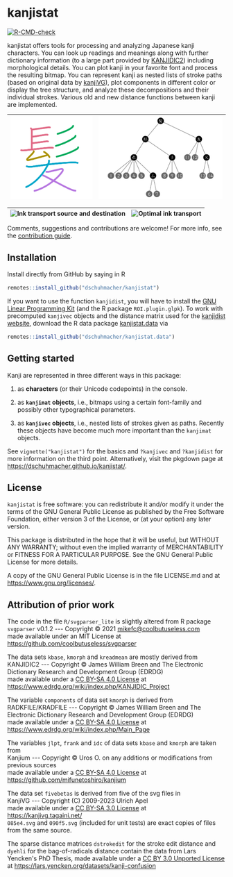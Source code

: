 # kanjistat

  <!-- badges: start -->
  [![R-CMD-check](https://github.com/dschuhmacher/kanjistat/actions/workflows/check-standard.yaml/badge.svg)](https://github.com/dschuhmacher/kanjistat/actions/workflows/check-standard.yaml)
  <!-- badges: end -->

kanjistat offers tools for processing and analyzing Japanese kanji characters. You can look up readings and meanings along with further dictionary information (to a large part provided by [KANJIDIC2](https://www.edrdg.org/wiki/index.php/KANJIDIC_Project)) including morphological details. You can plot kanji in your favorite font and process the resulting bitmap. You can represent kanji as nested lists of stroke paths (based on original data by [kanjiVG](https://kanjivg.tagaini.net/)), plot components in different color or display the tree structure, and analyze these decompositions and their individual strokes. Various old and new distance functions between kanji are implemented.

  
  | ![Kanji with components in different colors](assets/hair_kveckanji_sm.svg) | ![Dendrogram of the kanji](assets/hair_kvecdend_sm.svg) |
  |:----------:|:----------:|

  | ![Ink transport source and destination](img/treestrans_sm.png) | ![Optimal ink transport](img/treesplan_sm.png) |
  |:----------:|:----------:|


Comments, suggestions and contributions are welcome! For more info, see the [contribution guide](https://github.com/dschuhmacher/kanjistat/blob/main/.github/CONTRIBUTING.md).



## Installation

Install directly from GitHub by saying in R
```r
remotes::install_github("dschuhmacher/kanjistat")
```
If you want to use the function `kanjidist`, you will have to install the [GNU Linear Programming Kit](https://www.gnu.org/software/glpk/) (and the R package `ROI.plugin.glpk`). To work with precomputed `kanjivec` objects and the distance matrix used for the [kanjidist website](https://www.kanjidist.org), download the R data package [kanjistat.data](https://github.com/dschuhmacher/kanjistat.data) via
```r
remotes::install_github("dschuhmacher/kanjistat.data")
```



## Getting started

Kanji are represented in three different ways in this package:

1. as **characters** (or their Unicode codepoints) in the console.

1. as **`kanjimat` objects**, i.e., bitmaps using a certain font-family and possibly other typographical parameters.

1. as **`kanjivec` objects**, i.e., nested lists of strokes given as paths. Recently these objects have become much more important than the `kanjimat` objects. 

See `vignette("kanjistat")` for the basics and `?kanjivec` and `?kanjidist` for more information on the third point. Alternatively, visit the pkgdown page at <https://dschuhmacher.github.io/kanjistat/>.



## License 

`kanjistat` is free software: you can redistribute it and/or modify
it under the terms of the GNU General Public License as published by
the Free Software Foundation, either version 3 of the License, or
(at your option) any later version.

This package is distributed in the hope that it will be useful,
but WITHOUT ANY WARRANTY; without even the implied warranty of
MERCHANTABILITY or FITNESS FOR A PARTICULAR PURPOSE. See the
GNU General Public License for more details.

A copy of the GNU General Public License is in the file LICENSE.md
and at <https://www.gnu.org/licenses/>.



## Attribution of prior work


The code in the file `R/svgparser_lite` is slightly altered from R package  
`svgparser` v0.1.2 --- Copyright &copy; 2021 <mikefc@coolbutuseless.com>  
made available under an MIT License at  
<https://github.com/coolbutuseless/svgparser>

The data sets `kbase`, `kmorph` and `kreadmean` are mostly derived from  
KANJIDIC2 --- Copyright &copy; James William Breen and The Electronic Dictionary
              Research and Development Group (EDRDG)  
made available under a [CC BY-SA 4.0 License](https://creativecommons.org/licenses/by-sa/4.0/) at  
<https://www.edrdg.org/wiki/index.php/KANJIDIC_Project>

The variable `components` of data set `kmorph` is derived from  
RADKFILE/KRADFILE --- Copyright &copy; James William Breen and The Electronic
                      Dictionary Research and Development Group (EDRDG)  
made available under a [CC BY-SA 4.0 License](https://creativecommons.org/licenses/by-sa/4.0/) at  
<https://www.edrdg.org/wiki/index.php/Main_Page>

The variables `jlpt`, `frank` and `idc` of data sets `kbase` and `kmorph` are taken from  
Kanjium --- Copyright &copy; Uros O. on any additions or modifications
            from previous sources  
made available under a [CC BY-SA 4.0 License](https://creativecommons.org/licenses/by-sa/4.0/) at  
<https://github.com/mifunetoshiro/kanjium>

The data set `fivebetas` is derived from five of the svg files in  
KanjiVG --- Copyright (C) 2009-2023 Ulrich Apel  
made available under a [CC BY-SA 3.0 License](https://creativecommons.org/licenses/by-sa/3.0/) at  
<https://kanjivg.tagaini.net/>  
`085e4.svg` and `090f5.svg` (included for unit tests) are exact copies
of files from the same source.

The sparse distance matrices `dstrokedit` for the stroke edit distance and `dyehli` for the bag-of-radicals distance contain the data from Lars Yencken's PhD Thesis,
made available under a [CC BY 3.0 Unported License](https://creativecommons.org/licenses/by/3.0/) at
<https://lars.yencken.org/datasets/kanji-confusion>
